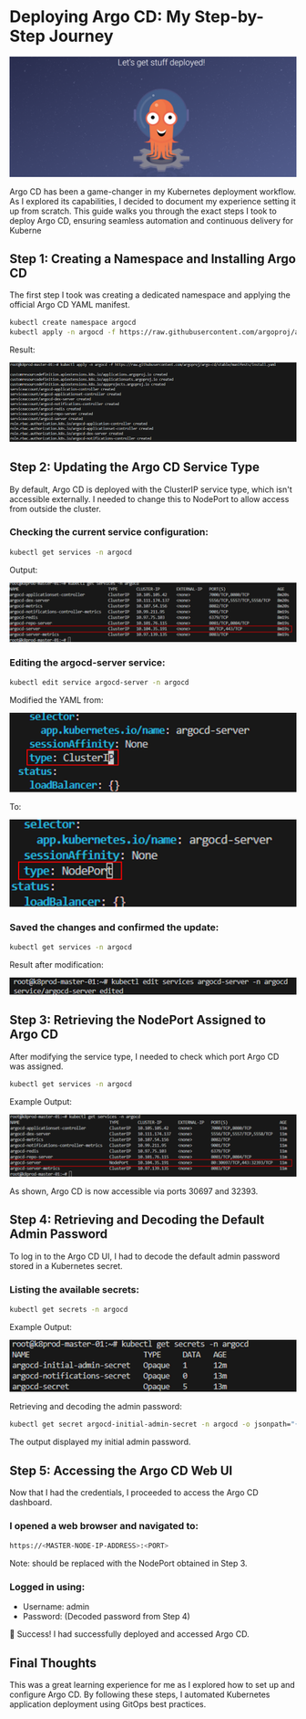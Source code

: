 # Deploying Argo CD: My Step-by-Step Journey 

![alt text](images/image-8.png)

Argo CD has been a game-changer in my Kubernetes deployment workflow. As I explored its capabilities, I decided to document my experience setting it up from scratch. This guide walks you through the exact steps I took to deploy Argo CD, ensuring seamless automation and continuous delivery for Kuberne

## Step 1: Creating a Namespace and Installing Argo CD

The first step I took was creating a dedicated namespace and applying the official Argo CD YAML manifest.

```bash
kubectl create namespace argocd
kubectl apply -n argocd -f https://raw.githubusercontent.com/argoproj/argo-cd/stable/manifests/install.yaml
```

Result: 

![alt text](images/image.png)

## Step 2: Updating the Argo CD Service Type

By default, Argo CD is deployed with the ClusterIP service type, which isn't accessible externally. I needed to change this to NodePort to allow access from outside the cluster.

### Checking the current service configuration:

```bash
kubectl get services -n argocd
```

Output:

![alt text](images/image-1.png)

### Editing the argocd-server service:

```bash
kubectl edit service argocd-server -n argocd
```

Modified the YAML from:

![alt text](images/image-2.png)

To:

![alt text](images/image-3.png)

### Saved the changes and confirmed the update:

```bash
kubectl get services -n argocd
```

Result after modification:

![alt text](images/image-5.png)

## Step 3: Retrieving the NodePort Assigned to Argo CD

After modifying the service type, I needed to check which port Argo CD was assigned.

```bash
kubectl get services -n argocd
```

Example Output:

![alt text](images/image-6.png)

As shown, Argo CD is now accessible via ports 30697 and 32393.

## Step 4: Retrieving and Decoding the Default Admin Password

To log in to the Argo CD UI, I had to decode the default admin password stored in a Kubernetes secret.

### Listing the available secrets:

```bash
kubectl get secrets -n argocd
```

Example Output:

![alt text](images/image-7.png)

Retrieving and decoding the admin password:

```bash
kubectl get secret argocd-initial-admin-secret -n argocd -o jsonpath="{.data.password}" | base64 -d
```

The output displayed my initial admin password.

## Step 5: Accessing the Argo CD Web UI

Now that I had the credentials, I proceeded to access the Argo CD dashboard.

### I opened a web browser and navigated to:

```bash
https://<MASTER-NODE-IP-ADDRESS>:<PORT>
```

Note: <PORT> should be replaced with the NodePort obtained in Step 3.

### Logged in using:
+ Username: admin
+ Password: (Decoded password from Step 4)

🎉 Success! I had successfully deployed and accessed Argo CD.

## Final Thoughts

This was a great learning experience for me as I explored how to set up and configure Argo CD. By following these steps, I automated Kubernetes application deployment using GitOps best practices.